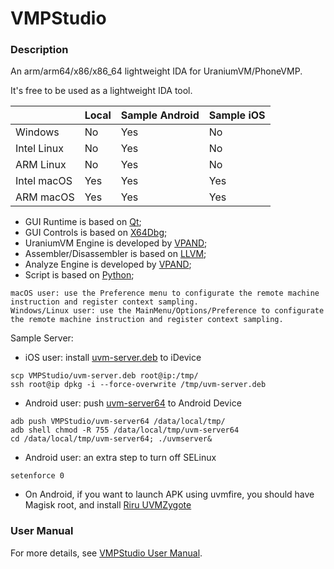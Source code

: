 # VMPStudio

### Description

An arm/arm64/x86/x86_64 lightweight IDA for UraniumVM/PhoneVMP.

It's free to be used as a lightweight IDA tool.

||Local|Sample Android|Sample iOS|
|-|-|-|-|
|Windows|No|Yes|No|
|Intel Linux|No|Yes|No|
|ARM Linux|No|Yes|No|
|Intel macOS|Yes|Yes|Yes|
|ARM macOS|Yes|Yes|Yes|

 * GUI Runtime is based on [Qt](https://www.qt.io/); 
 * GUI Controls is based on [X64Dbg](https://github.com/vpand/X64Dbg/);
 * UraniumVM Engine is developed by [VPAND](https://vpand.com/);
 * Assembler/Disassembler is based on [LLVM](http://llvm.org/);
 * Analyze Engine is developed by [VPAND](https://vpand.com/);
 * Script is based on [Python](https://www.python.org/);

 ```
macOS user: use the Preference menu to configurate the remote machine instruction and register context sampling.
Windows/Linux user: use the MainMenu/Options/Preference to configurate the remote machine instruction and register context sampling.
```

Sample Server:

 * iOS user: install [uvm-server.deb](https://github.com/vpand/VMPStudio/blob/master/uvm-server.deb) to iDevice
```
scp VMPStudio/uvm-server.deb root@ip:/tmp/
ssh root@ip dpkg -i --force-overwrite /tmp/uvm-server.deb
```
 * Android user: push [uvm-server64](https://github.com/vpand/VMPStudio/tree/master/uvm-server64) to Android Device
```
adb push VMPStudio/uvm-server64 /data/local/tmp/
adb shell chmod -R 755 /data/local/tmp/uvm-server64
cd /data/local/tmp/uvm-server64; ./uvmserver&
```
 * Android user: an extra step to turn off SELinux
```
setenforce 0
```
 * On Android, if you want to launch APK using uvmfire, you should have Magisk root, and install [Riru UVMZygote](https://github.com/vpand/VMPStudio/tree/master/launch-apk)

### User Manual

For more details, see [VMPStudio User Manual](https://github.com/vpand/vsusermanual/).
